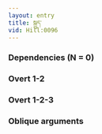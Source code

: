 ```yaml
---
layout: entry
title: སྐྲུད་
vid: Hill:0096
---
```

### Dependencies (N = 0)


### Overt 1-2


### Overt 1-2-3


### Oblique arguments
